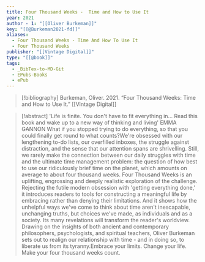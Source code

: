 ```yaml
---
title: Four Thousand Weeks -  Time and How to Use It
year: 2021
author - 1: "[[Oliver Burkeman]]"
key: "[[@Burkeman2021-fd]]"
aliases:
  - Four Thousand Weeks - Time And How To Use It
  - Four Thousand Weeks
publisher: "[[Vintage Digital]]"
type: "[[@book]]"
tags:
  - _BibTex-to-MD-Git
  - EPubs-Books
  - ePub
---
```


> [!bibliography]
> Burkeman, Oliver. 2021. “Four Thousand Weeks: Time and How to Use It.” [[Vintage Digital]]

> [!abstract]
> 'Life is finite. You don't have to fit everything in... Read this book and wake up to a new way of thinking and living' EMMA GANNON What if you stopped trying to do everything, so that you could finally get round to what counts?We're obsessed with our lengthening to-do lists, our overfilled inboxes, the struggle against distraction, and the sense that our attention spans are shrivelling. Still, we rarely make the connection between our daily struggles with time and the ultimate time management problem: the question of how best to use our ridiculously brief time on the planet, which amounts on average to about four thousand weeks. Four Thousand Weeks is an uplifting, engrossing and deeply realistic exploration of the challenge. Rejecting the futile modern obsession with 'getting everything done,' it introduces readers to tools for constructing a meaningful life by embracing rather than denying their limitations. And it shows how the unhelpful ways we've come to think about time aren't inescapable, unchanging truths, but choices we've made, as individuals and as a society. Its many revelations will transform the reader's worldview. Drawing on the insights of both ancient and contemporary philosophers, psychologists, and spiritual teachers, Oliver Burkeman sets out to realign our relationship with time - and in doing so, to liberate us from its tyranny.Embrace your limits. Change your life. Make your four thousand weeks count.